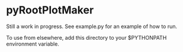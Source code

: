 # pyRootPlotMaker

Still a work in progress. See example.py for an example of how to run.

To use from elsewhere, add this directory to your $PYTHONPATH environment variable.
